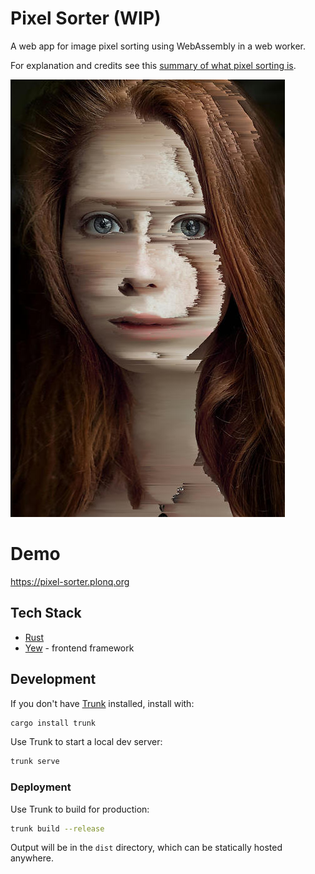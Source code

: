 # Pixel Sorter (WIP)

A web app for image pixel sorting using WebAssembly in a web worker.

For explanation and credits see this [summary of what pixel sorting is](http://satyarth.me/articles/pixel-sorting/).

![Example image with sorted pixels](assets/example.jpg)

# Demo

https://pixel-sorter.plonq.org

## Tech Stack

- [Rust](https://www.rust-lang.org)
- [Yew](https://yew.rs) - frontend framework

## Development

If you don't have [Trunk](https://trunkrs.dev) installed, install with:

```bash
cargo install trunk
```

Use Trunk to start a local dev server:

```bash
trunk serve
```

### Deployment

Use Trunk to build for production:

```bash
trunk build --release
```

Output will be in the `dist` directory, which can be statically hosted
anywhere.
